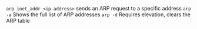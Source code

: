 `arp inet_addr <ip address>` sends an ARP request to a specific address
`arp -a` Shows the full list of ARP addresses
`arp -d` Requires elevation, clears the ARP table